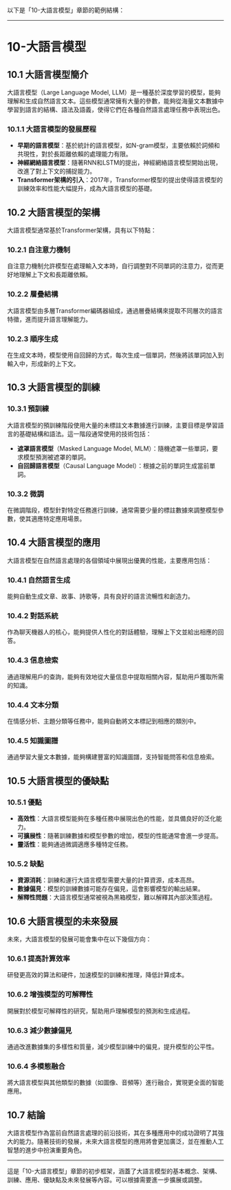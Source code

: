 以下是「10-大語言模型」章節的範例結構：

---

# 10-大語言模型

## 10.1 大語言模型簡介
大語言模型（Large Language Model, LLM）是一種基於深度學習的模型，能夠理解和生成自然語言文本。這些模型通常擁有大量的參數，能夠從海量文本數據中學習到語言的結構、語法及語義，使得它們在各種自然語言處理任務中表現出色。

### 10.1.1 大語言模型的發展歷程
- **早期的語言模型**：基於統計的語言模型，如N-gram模型，主要依賴於詞頻和共現性，對於長距離依賴的處理能力有限。
- **神經網絡語言模型**：隨著RNN和LSTM的提出，神經網絡語言模型開始出現，改進了對上下文的捕捉能力。
- **Transformer架構的引入**：2017年，Transformer模型的提出使得語言模型的訓練效率和性能大幅提升，成為大語言模型的基礎。

## 10.2 大語言模型的架構
大語言模型通常基於Transformer架構，具有以下特點：

### 10.2.1 自注意力機制
自注意力機制允許模型在處理輸入文本時，自行調整對不同單詞的注意力，從而更好地理解上下文和長距離依賴。

### 10.2.2 層疊結構
大語言模型由多層Transformer編碼器組成，通過層疊結構來提取不同層次的語言特徵，進而提升語言理解能力。

### 10.2.3 順序生成
在生成文本時，模型使用自回歸的方式，每次生成一個單詞，然後將該單詞加入到輸入中，形成新的上下文。

## 10.3 大語言模型的訓練
### 10.3.1 預訓練
大語言模型的預訓練階段使用大量的未標註文本數據進行訓練，主要目標是學習語言的基礎結構和語法。這一階段通常使用的技術包括：
- **遮罩語言模型**（Masked Language Model, MLM）：隨機遮罩一些單詞，要求模型預測被遮罩的單詞。
- **自回歸語言模型**（Causal Language Model）：根據之前的單詞生成當前單詞。

### 10.3.2 微調
在微調階段，模型針對特定任務進行訓練，通常需要少量的標註數據來調整模型參數，使其適應特定應用場景。

## 10.4 大語言模型的應用
大語言模型在自然語言處理的各個領域中展現出優異的性能，主要應用包括：

### 10.4.1 自然語言生成
能夠自動生成文章、故事、詩歌等，具有良好的語言流暢性和創造力。

### 10.4.2 對話系統
作為聊天機器人的核心，能夠提供人性化的對話體驗，理解上下文並給出相應的回答。

### 10.4.3 信息檢索
通過理解用戶的查詢，能夠有效地從大量信息中提取相關內容，幫助用戶獲取所需的知識。

### 10.4.4 文本分類
在情感分析、主題分類等任務中，能夠自動將文本標記到相應的類別中。

### 10.4.5 知識圖譜
通過學習大量文本數據，能夠構建豐富的知識圖譜，支持智能問答和信息檢索。

## 10.5 大語言模型的優缺點
### 10.5.1 優點
- **高效性**：大語言模型能夠在多種任務中展現出色的性能，並具備良好的泛化能力。
- **可擴展性**：隨著訓練數據和模型參數的增加，模型的性能通常會進一步提高。
- **靈活性**：能夠通過微調適應多種特定任務。

### 10.5.2 缺點
- **資源消耗**：訓練和運行大語言模型需要大量的計算資源，成本高昂。
- **數據偏見**：模型的訓練數據可能存在偏見，這會影響模型的輸出結果。
- **解釋性問題**：大語言模型通常被視為黑箱模型，難以解釋其內部決策過程。

## 10.6 大語言模型的未來發展
未來，大語言模型的發展可能會集中在以下幾個方向：

### 10.6.1 提高計算效率
研發更高效的算法和硬件，加速模型的訓練和推理，降低計算成本。

### 10.6.2 增強模型的可解釋性
開展對於模型可解釋性的研究，幫助用戶理解模型的預測和生成過程。

### 10.6.3 減少數據偏見
通過改進數據集的多樣性和質量，減少模型訓練中的偏見，提升模型的公平性。

### 10.6.4 多模態融合
將大語言模型與其他類型的數據（如圖像、音頻等）進行融合，實現更全面的智能應用。

## 10.7 結論
大語言模型作為當前自然語言處理的前沿技術，其在多種應用中的成功證明了其強大的能力。隨著技術的發展，未來大語言模型的應用將會更加廣泛，並在推動人工智慧的進步中扮演重要角色。

---

這是「10-大語言模型」章節的初步框架，涵蓋了大語言模型的基本概念、架構、訓練、應用、優缺點及未來發展等內容。可以根據需要進一步擴展或調整。